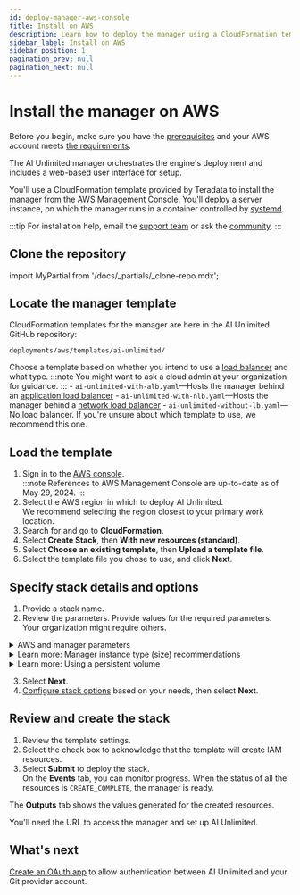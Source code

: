 ```yaml
---
id: deploy-manager-aws-console
title: Install on AWS
description: Learn how to deploy the manager using a CloudFormation template.
sidebar_label: Install on AWS
sidebar_position: 1
pagination_prev: null
pagination_next: null
---
```


# Install the manager on AWS

Before you begin, make sure you have the [prerequisites](./index.md#prerequisites) and your AWS account meets [the requirements](../resources/aws-requirements.md).

The AI Unlimited manager orchestrates the engine's deployment and includes a web-based user interface for setup. 

You'll use a CloudFormation template provided by Teradata to install the manager from the AWS Management Console. You'll deploy a server instance, on which the manager runs in a container controlled by [systemd](../glossary.md#systemd).

:::tip
For installation help, email the <a href="mailto:aiunlimited.support@Teradata.com">support team</a> or ask the [community](https://support.teradata.com/community?id=community_forum&sys_id=b0aba91597c329d0e6d2bd8c1253affa).
:::


## Clone the repository

import MyPartial from '/docs/_partials/_clone-repo.mdx';

<MyPartial />


## Locate the manager template

CloudFormation templates for the manager are here in the AI Unlimited GitHub repository:

`deployments/aws/templates/ai-unlimited/`

Choose a template based on whether you intend to use a [load balancer](../glossary.md#load-balancer) and what type.
:::note
You might want to ask a cloud admin at your organization for guidance.
:::
    - `ai-unlimited-with-alb.yaml`&mdash;Hosts the manager behind an [application load balancer](../glossary.md#application-load-balancer)
    - `ai-unlimited-with-nlb.yaml`&mdash;Hosts the manager behind a [network load balancer](../glossary.md#network-load-balancer)
    - `ai-unlimited-without-lb.yaml`&mdash;No load balancer. If you're unsure about which template to use, we recommend this one.


## Load the template	

1. Sign in to the [AWS console](https://aws.amazon.com).<br />
   :::note
   References to AWS Management Console are up-to-date as of May 29, 2024.
   ::: 
2. Select the AWS region in which to deploy AI Unlimited.<br />
We recommend selecting the region closest to your primary work location.
3. Search for and go to **CloudFormation**.
4. Select **Create Stack**, then **With new resources (standard)**.
5. Select **Choose an existing template**, then **Upload a template file**.
6. Select the template file you chose to use, and click **Next**.  

<a id="aws-parms"></a>


## Specify stack details and options

1. Provide a stack name.
2. Review the parameters. Provide values for the required parameters. Your organization might require others.<br/>

<details>

<summary>AWS and manager parameters</summary>

 The parameters for each template vary. You might see some parameters here that you don't see in the console.
 
| Parameter | Description | Notes | 
|---------|-------------|-----------|
| Stack name	| The identifier that helps you find the AI Unlimited stack from a list of stacks. |Required<br/>Default: NA<br/> The name can contain only alphanumeric characters (case-sensitive) and hyphens. It must start with an alphabetic character and can't be longer than 128 characters.| | The name can contain only alphanumeric characters (case-sensitive) and hyphens. It must start with an alphabetic character and can't be longer than 128 characters.|
|AiUnlimitedName| The name of the AI Unlimited instance. |Required with default<br/>Default: ai-unlimited<br/>The name can contain only alphanumeric characters (case-sensitive) and hyphens. It must start with an alphabetic character and can't be longer than 20 characters.|
| InstanceType | The EC2 instance type for the manager. |Required with default<br/>Default: t3.micro<br/> **IMPORTANT**: If the instance is not adequately sized, engine deploy and suspend failures may occur, and you will have to re-install the manager on a larger instance.  See *Learn more: Manager instance type (size) recommendations* below the parameters section. |
| RootVolumeSize | The size of the root disk you want to attach to the instance, in GB. | Required with default<br/>Default: 20<br/>Supports values between 8 and 1000. |
| TerminationProtection | Enables instance termination protection. |Required with default<br/>Default: false |
|IamRole | Specifies whether CloudFormation should create a new IAM role or use an existing one. |Required with default<br/>Default: New<br/>Supported options are: New or Existing |
|IamRoleName | The name of the IAM role to assign to the instance, either an existing IAM role or a  newly created one. |Optional with default<br/>Default: ai-unlimited-iam-role<br/>If naming a new IAM role, CloudFormation requires the CAPABILITY_NAMED_IAM capability. Leave this blank to use an autogenerated name. |
|IamPermissionsBoundary	| The ARN of the IAM permissions boundary to associate with the IAM role assigned to the instance. |Optional<br/>Default: NA |
|AvailabilityZone | The availability zone to which you want to deploy the instance. |Required<br/>Default: NA<br/>The value must match the subnet, the zone of any pre-existing volumes, and the instance type must be available in the selected zone. |
|LoadBalancerScheme	|If a load balancer is used, this field specifies whether the instance is accessible from the Internet or only from within the VPC.	|Optional with default<br/>Default: Internet-facing<br/>The DNS name of an Internet-facing load balancer is publicly resolvable to the public IP addresses of the nodes. Therefore, Internet-facing load balancers can route requests from clients over the Internet.<br/>The nodes of an internal load balancer have only private IP addresses. The DNS name of an internal load balancer is publicly resolvable to the personal IP addresses of the nodes. Therefore, internal load balancers can route requests from clients with access to the VPC for the load balancer.|
|LoadBalancerSubnetOne | The subnet where the load balancer is hosted. The subnet determines load balancer availability zones, IP addresses, and endpoints. |Optional with default<br/>Default: NA<br/>You must define a minimum of one available subnet to create a Network Load Balancer (NLB) and two subnets for an Application Load Balancer (ALB).|
| LoadBalancerSubnetTwo| The subnet where the load balancer is hosted. |Optional. This option is only available in the template with ALB.<br/>Default: NA<br/>|This subnet must be in a different availability zone than the first subnet you chose.|
|HostedZoneID | The ID that Amazon Route 53 assigned to the hosted zone when you created it.|Optional<br/>Default: NA<br/>Each hosted zone corresponds to a domain name, or possibly a subdomain. The hosted zone is the container for DNS records, where you configure how the world interacts with your domain, such as pointing it to an IP address with a record.<br/>On the AWS console, go to **Route 53** > **Hosted zones**. Find your registered domain name and the corresponding Hosted zone ID.|
|DnsName| The name of the domain. For public hosted zones, this is the name you registered with your DNS registrar. |Optional<br/>Default: NA<br/>For information about how to specify characters other than a-z, 0-9, and - (hyphen) and how to specify internationalized domain names, see [Create Hosted Zone](https://docs.aws.amazon.com/Route53/latest/APIReference/API_CreateHostedZone.html).|
|Private	|Specifies whether the service is deployed in a private network without public IPs.|Required<br/>Default: false <br/>Make sure you select the `Enable auto-assign public IPv4 address` option in the subnet where the manager resides. If this option is not selected, the installation may fail.|
|Session	|Specifies whether you can use the AWS Session Manager to access the instance.|Required<br/>Default: false |
|Vpc		|The network to which you want to deploy the instance.|Required<br/>Default: NA|
|Subnet	|The subnetwork to which you want to deploy the instance.|Required<br/>Default: NA<br/>The subnet must reside in the selected availability zone.|
|KeyName		|The public/private key pair which allows you to connect securely to your instance after it launches. When you create an AWS account, this is the key pair you create in your preferred region.|Optional<br/>Default: NA<br/>Leave this field blank if you do not want to include the SSH keys.|
|AccessCIDR	|The CIDR IP address range that is permitted to access the instance. |Optional<br/>Default: NA<br/>We recommend setting this value to a trusted IP range. Define at least one of AccessCIDR, PrefixList, or SecurityGroup to allow inbound traffic unless you create custom security group ingress rules.|
|PrefixList	|The prefix list you can use to communicate with the instance. It is a collection of CIDR blocks that define a set of IP address ranges that require the same policy enforcement.|Optional<br/>Default: NA<br/>Define at least one of AccessCIDR, PrefixList, or SecurityGroup to allow inbound traffic unless you create custom security group ingress rules. Make sure to enter the prefix list name, not the ID.|
|SecurityGroup	|The virtual firewall that controls inbound and outbound traffic to the instance. |Optional<br/>Default: NA<br/>Implemented as a set of rules that specify which protocols, ports, and IP addresses or CIDR blocks are allowed to access the instance. Define at least one of AccessCIDR, PrefixList, or SecurityGroup to allow inbound traffic unless you create custom security group ingress rules.|
|AIUnlimitedHttpPort		|The port to access the AI Unlimited UI.|Required with default<br/>Default: 3000|
|AIUnlimitedGrpcPort		|The port to access the AI Unlimited API.|Required with default<br/>Default: 3282|
|AIUnlimitedVersion		|The version of AI Unlimited you want to deploy.|Required with default<br/>Default: latest<br/>The value is a container version tag.|
|UsePersistentVolume|Specifies whether you want to use a new or existing persistent volume to store data. See *Learn more: Using a persistent volume* below the parameters section. |Optional with default<br/>Default: New<br/>Supported options are a new persistent volume or an existing one, depending on your use case.|
|PersistentVolumeSize	|The size of the persistent volume that you attach to the instance, in GB.|Required with default<br/>Default: 20<br/>Supports values between 8 and 1000. |
|ExistingPersistentVolumeId		|The ID of the existing persistent volume that you attach to the instance. |Required if UsePersistentVolume is set to Existing.<br/>Default: NA<br/>The persistent volume must be in the same availability zone as the AI Unlimited instance.|
|PersistentVolume<br/>DeletionPolicy		|The persistent volume behavior when you delete the CloudFormation deployment.|Required with default|Delete <br/>Default: Retain <br/>Supported options are: Delete, Retain, RetainExceptOnCreate, and Snapshot.|
|LatestAmiId	|The ID of the image that points to the latest version of AMI. This value is used for the SSM lookup.|Required with default<br/>Default: NA<br/>This deployment uses the latest ami-amazon-linux-latest/amzn2-ami-hvm-x86_64-gp2 image available.<br/>**IMPORTANT**: Changing this value may break the stack.

</details>

<details>

<summary>Learn more: Manager instance type (size) recommendations</summary>

For the AI Unlimited paid public preview, based on quantity of concurrent engine deploy and suspend operations, we recommend these t3 instance types. The performance of the other available instance types may vary.

| Instance type | Concurrent operations |
|---------|-------------|
|t3.micro |1 |
|t3.small |up to 5 |
|t3.medium |up to 10 |
|t3.large |up to 20 |
|t3.xlarge |more than 21 

The concurrency will increase when AI Unlimited is released for general availability.

</details>

<details>

<summary>Learn more: Using a persistent volume</summary>

The manager instance runs in a container and saves its configuration data in a database in the root volume of the instance. This data persists if you shut down, restart, or snapshot and relaunch the instance. 

A persistent volume stores data for a containerized application beyond the lifetime of the container, pod, or node in which it runs. 


**Without a persistent volume**

If the container, pod, or node crashes or terminates, you lose the manager's configuration data. You can deploy a new manager instance, but not to the same state as the one that was lost.


**With a persistent volume**

If the container, pod, or node crashes or terminates, and the manager's configuration data is stored in a persistent volume, you can deploy a new manager instance that has the same configuration as the one that was lost.


**Example**

1. Deploy the manager, and include these parameters:
   - `UsePersistentVolume`: **New**
   - `PersistentVolumeDeletionPolicy`: **Retain**
2. After you create the stack, on the **Outputs** tab, note the `volume-id`.
3. Use AI Unlimited.
4. If the manager instance is lost, deploy the manager again, and include these parameters:
   - `UsePersistentVolume`: **New**
   - `PersistentVolumeDeletionPolicy`: **Retain** 
   - `ExistingPersistentVolumeId`: the value you noted in step 2
   
 The new manager instance has the same configuration as the one that was lost.

</details>


3. Select **Next**.
4. [Configure stack options](https://docs.aws.amazon.com/AWSCloudFormation/latest/UserGuide/cfn-console-add-tags.html) based on your needs, then select **Next**. 


## Review and create the stack

1. Review the template settings. 
2. Select the check box to acknowledge that the template will create IAM resources. 
3. Select **Submit** to deploy the stack.<br />
On the **Events** tab, you can monitor progress. When the status of all the resources is `CREATE_COMPLETE`, the manager is ready. 

The **Outputs** tab shows the values generated for the created resources.

You'll need the URL to access the manager and set up AI Unlimited.


## What's next

[Create an OAuth app](../resources/create-oauth-app) to allow authentication between AI Unlimited and your Git provider account.



